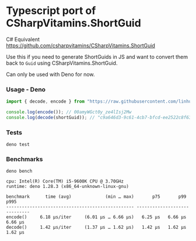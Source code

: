 # Typescript port of CSharpVitamins.ShortGuid

C# Equivalent <https://github.com/csharpvitamins/CSharpVitamins.ShortGuid>

Use this if you need to generate ShortGuids in JS and want to convert
them back to `Guid` using CSharpVitamins.ShortGuid.

Can only be used with Deno for now.

### Usage - Deno

```typescript
import { decode, encode } from "https://raw.githubusercontent.com/linhub15/short-guid/main/mod.ts";

console.log(encode()); // 00amyWGct0y_ze4lIsj2Mw
console.log(decode(shortGuid)); // "c9a646d3-9c61-4cb7-bfcd-ee2522c8f633"
```

### Tests

`deno test`

### Benchmarks

`deno bench`

```
cpu: Intel(R) Core(TM) i5-9600K CPU @ 3.70GHz
runtime: deno 1.28.3 (x86_64-unknown-linux-gnu)

benchmark      time (avg)             (min … max)       p75       p99      p995
------------------------------------------------- -----------------------------
encode()     6.18 µs/iter     (6.01 µs … 6.66 µs)   6.25 µs   6.66 µs   6.66 µs
decode()     1.42 µs/iter     (1.37 µs … 1.62 µs)   1.42 µs   1.62 µs   1.62 µs
```
